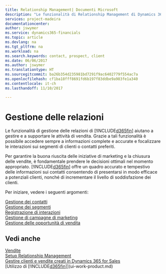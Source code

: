 ```yaml
---
title: Relationship Management| Documenti Microsoft
description: "Le funzionalità di Relationship Management di Dynamics 365 supportano le attività di vendita e consentono di accedere alle informazioni sui contatti e i potenziali clienti in modo da poter assistere in modo efficiente i clienti."
services: project-madeira
documentationcenter: 
author: jswymer
ms.service: dynamics365-financials
ms.topic: article
ms.devlang: na
ms.tgt_pltfrm: na
ms.workload: na
ms.search.keywords: contact, prospect, client
ms.date: 06/06/2017
ms.author: jswymer
ms.translationtype: HT
ms.sourcegitcommit: ba26b354d235981bd7291f9ac6402779f554ac7a
ms.openlocfilehash: cf1ba18fff8691fd6b197f83ddbe9a983fe1a340
ms.contentlocale: it-ch
ms.lasthandoff: 11/10/2017

---
```

# <a name="managing-relationships"></a>Gestione delle relazioni
Le funzionalità di gestione delle relazioni di [!INCLUDE[d365fin](includes/d365fin_md.md)] aiutano a gestire e a supportare le attività di vendita. Grazie a tali funzionalità è possibile accedere sempre a informazioni complete e accurate e focalizzare le interazioni sui segmenti di clienti o contatti preferiti.

Per garantire la buona riuscita delle iniziative di marketing e la chiusura delle vendite, è fondamentale prendere le decisioni ottimali nel momento appropriato. [!INCLUDE[d365fin](includes/d365fin_md.md)] offre un quadro accurato e tempestivo delle informazioni sui contatti consentendo di presentarsi in modo efficace a potenziali clienti, nonché di incrementare il livello di soddisfazione dei clienti.

Per iniziare, vedere i seguenti argomenti:

[Gestione dei contatti](marketing-contacts.md)  
[Gestione dei segmenti](marketing-segments.md)  
[Registrazione di interazioni](marketing-interactions.md)  
[Gestione di campagne di marketing](marketing-campaigns.md)  
[Gestione delle opportunità di vendita](marketing-manage-sales-opportunities.md)

## <a name="see-also"></a>Vedi anche
[Vendite](sales-manage-sales.md)  
[Setup Relationship Management](marketing-setup-marketing.md)  
[Gestire clienti e vendite creati in Dynamics 365 for Sales](marketing-integrate-dynamicscrm.md)  
[Utilizzo di [!INCLUDE[d365fin](includes/d365fin_md.md)]](ui-work-product.md)  

